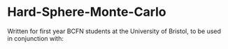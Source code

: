 # Hard-Sphere-Monte-Carlo
Written for first year BCFN students at the University of Bristol, to be used in conjunction with:
